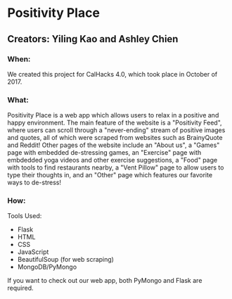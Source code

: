 # Positivity Place

## Creators: Yiling Kao and Ashley Chien

### When:

We created this project for CalHacks 4.0, which took place in October of 2017.

### What:

Positivity Place is a web app which allows users to relax in a positive and happy environment. The 
main feature of the website is a "Positivity Feed", where users can scroll through a "never-ending"
stream of positive images and quotes, all of which were scraped from websites such as BrainyQuote and Reddit!
Other pages of the website include an "About us", a "Games" page with embedded de-stressing games, 
an "Exercise" page with embdedded yoga videos and other exercise suggestions, a "Food" page with tools 
to find restaurants nearby, a "Vent Pillow" page to allow users to type their thoughts in, and an 
"Other" page which features our favorite ways to de-stress!

### How: 

Tools Used:
- Flask
- HTML
- CSS
- JavaScript
- BeautifulSoup (for web scraping)
- MongoDB/PyMongo

If you want to check out our web app, both PyMongo and Flask are required.

